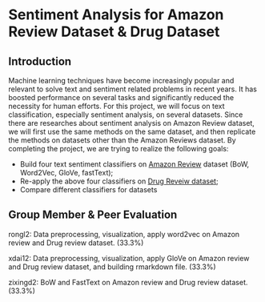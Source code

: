 # Sentiment Analysis for Amazon Review Dataset & Drug Dataset

## Introduction
Machine learning techniques have become increasingly popular and relevant to solve text and sentiment related problems in recent years. It has boosted performance on several tasks and significantly reduced the necessity for human efforts. For this project, we will focus on text classification, especially sentiment analysis, on several datasets. Since there are researches about sentiment analysis on Amazon Review dataset, we will first use the same methods on the same dataset, and then replicate the methods on datasets other than the Amazon Reviews dataset. By completing the project, we are trying to realize the following goals:
- Build four text sentiment classifiers on [Amazon Review](https://drive.google.com/drive/folders/14vWNcYX7ajd2YjPbf6Vi9cY35q3kq8ZE) dataset (BoW, Word2Vec, GloVe, fastText);
- Re-apply the above four classifiers on [Drug Reveiw dataset](https://drive.google.com/drive/folders/14vWNcYX7ajd2YjPbf6Vi9cY35q3kq8ZE);
- Compare different classifiers for datasets



## Group Member & Peer Evaluation

rongl2: Data preprocessing, visualization, apply word2vec on Amazon review and Drug review dataset. (33.3%)

xdai12: Data preprocessing, visualization, apply GloVe on Amazon review and Drug review dataset, and building rmarkdown file. (33.3%)

zixingd2: BoW and FastText on Amazon review and Drug review dataset. (33.3%)
